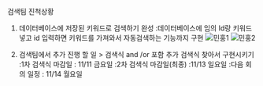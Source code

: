검색팀 진척상황

1. 데이터베이스에 저장된 키워드로 검색하기 완성
:데이터베이스에 임의 Id랑 키워드 넣고 id 입력하면 키워드를 가져와서 
자동검색하는 기능까지 구현
![민홍1](https://user-images.githubusercontent.com/112854733/200754000-dc40ba95-9b13-4604-a3cb-7e36984fa989.png)
![민홍2](https://user-images.githubusercontent.com/112854733/200754047-7818be1d-b813-4be5-b8a1-ed469bb18696.png)

2. 검색팀에서 추가 진행 할 일 > 검색식 and /or 포함 추가 검색식 찾아서 구현시키기
:1차 검색식 마감일 : 11/11 금요일
:2차 검색식 마감일(최종) :11/13 일요일
:다음 회의 일정 : 11/14 월요일
